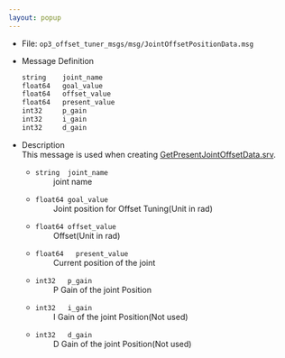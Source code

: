 ```yaml
---
layout: popup
---
```


- File: `op3_offset_tuner_msgs/msg/JointOffsetPositionData.msg`

- Message Definition
    ```c
    string    joint_name
    float64   goal_value
    float64   offset_value
    float64   present_value
    int32     p_gain
    int32     i_gain
    int32     d_gain
    ```

- Description  
This message is used when creating [GetPresentJointOffsetData.srv].  

    * `string  joint_name`  
&emsp;&emsp; joint name  

    * `float64 goal_value`  
&emsp;&emsp; Joint position for Offset Tuning(Unit in rad)  

    * `float64 offset_value`  
&emsp;&emsp; Offset(Unit in rad)  

    * `float64   present_value`  
&emsp;&emsp; Current position of the joint  

    * `int32   p_gain`  
&emsp;&emsp; P Gain of the joint Position  

    * `int32   i_gain`  
&emsp;&emsp; I Gain of the joint Position(Not used)  

    * `int32   d_gain`  
&emsp;&emsp; D Gain of the joint Position(Not used)  


[GetPresentJointOffsetData.srv]: /docs/en/platform/msgs/op3_GetPresentJointOffsetData_srv/#op3-getpresentjointoffsetdata-srv
